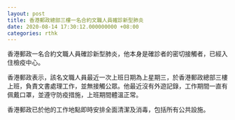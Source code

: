 ```yaml
---
layout: post
title: 香港郵政總部三樓一名合約文職人員確診新型肺炎
date: 2020-08-14 17:30:12.000000000 +08:00
categories: rthk
---
```


香港郵政一名合約文職人員確診新型肺炎，他本身是確診者的密切接觸者，已經入住檢疫中心。

香港郵政表示，該名文職人員最近一次上班日期為上星期三，於香港郵政總部三樓上班，負責文書處理工作，並無接觸公眾。他最近沒有外遊記錄，工作期間一直有佩戴口罩，並遵守防疫措施，上班期間體溫正常。

香港郵政已於他的工作地點即時安排全面清潔及消毒，包括所有公共設施。
